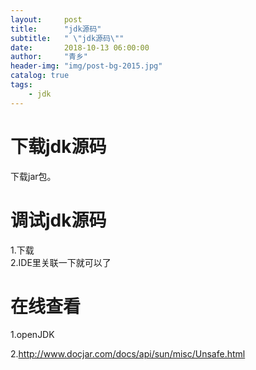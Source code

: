```yaml
---
layout:     post
title:      "jdk源码"
subtitle:   " \"jdk源码\""
date:       2018-10-13 06:00:00
author:     "青乡"
header-img: "img/post-bg-2015.jpg"
catalog: true
tags:
    - jdk
---
```




# 下载jdk源码
下载jar包。

# 调试jdk源码
1.下载  
2.IDE里关联一下就可以了

# 在线查看
1.openJDK

2.http://www.docjar.com/docs/api/sun/misc/Unsafe.html

